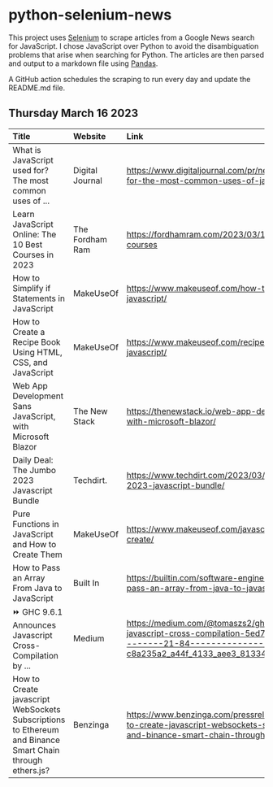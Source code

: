 # python-selenium-news

This project uses [Selenium](https://www.seleniumhq.org/) to scrape articles from a Google News search for JavaScript.
I chose JavaScript over Python to avoid the disambiguation problems that arise when searching for Python.
The articles are then parsed and output to a markdown file using [Pandas](https://pandas.pydata.org/).

A GitHub action schedules the scraping to run every day and update the README.md file.

## Thursday March 16 2023


| Title                                                                                                    | Website         | Link                                                                                                                                                                                       |
|:---------------------------------------------------------------------------------------------------------|:----------------|:-------------------------------------------------------------------------------------------------------------------------------------------------------------------------------------------|
| What is JavaScript used for? The most common uses of ...                                                 | Digital Journal | https://www.digitaljournal.com/pr/news/what-is-javascript-used-for-the-most-common-uses-of-javascript                                                                                      |
| Learn JavaScript Online: The 10 Best Courses in 2023                                                     | The Fordham Ram | https://fordhamram.com/2023/03/15/best-online-javascript-courses                                                                                                                           |
| How to Simplify if Statements in JavaScript                                                              | MakeUseOf       | https://www.makeuseof.com/how-to-simplify-if-statements-in-javascript/                                                                                                                     |
| How to Create a Recipe Book Using HTML, CSS, and JavaScript                                              | MakeUseOf       | https://www.makeuseof.com/recipe-book-using-html-css-javascript/                                                                                                                           |
| Web App Development Sans JavaScript, with Microsoft Blazor                                               | The New Stack   | https://thenewstack.io/web-app-development-sans-javascript-with-microsoft-blazor/                                                                                                          |
| Daily Deal: The Jumbo 2023 Javascript Bundle                                                             | Techdirt.       | https://www.techdirt.com/2023/03/14/daily-deal-the-jumbo-2023-javascript-bundle/                                                                                                           |
| Pure Functions in JavaScript and How to Create Them                                                      | MakeUseOf       | https://www.makeuseof.com/javascript-pure-functions-how-create/                                                                                                                            |
| How to Pass an Array From Java to JavaScript                                                             | Built In        | https://builtin.com/software-engineering-perspectives/how-to-pass-an-array-from-java-to-javascript                                                                                         |
| ⏩ GHC 9.6.1 Announces Javascript Cross-Compilation  by ...                                               | Medium          | https://medium.com/@tomaszs2/ghc-9-6-1-announces-javascript-cross-compilation-5ed7d42a7962?source=topics_v2---------21-84--------------------c8a235a2_a44f_4133_aee3_813343f68bb6-------17 |
| How to Create javascript WebSockets Subscriptions to Ethereum and Binance Smart Chain through ethers.js? | Benzinga        | https://www.benzinga.com/pressreleases/23/03/ab31307306/how-to-create-javascript-websockets-subscriptions-to-ethereum-and-binance-smart-chain-through-eth                                  |